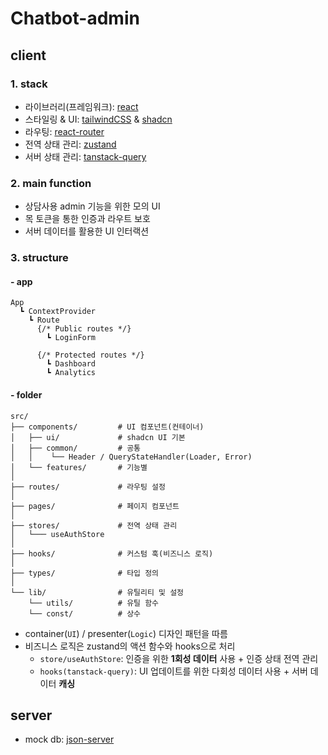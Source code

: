 # Chatbot-admin

## client

### 1. stack

- 라이브러리(프레임워크): [react](https://react.dev/)
- 스타일링 & UI: [tailwindCSS](https://tailwindcss.com/) & [shadcn](https://ui.shadcn.com/)
- 라우팅: [react-router](https://reactrouter.com/)
- 전역 상태 관리: [zustand](https://zustand.docs.pmnd.rs/getting-started/introduction)
- 서버 상태 관리: [tanstack-query](https://tanstack.com/query/latest)

### 2. main function

- 상담사용 admin 기능을 위한 모의 UI
- 목 토큰을 통한 인증과 라우트 보호
- 서버 데이터를 활용한 UI 인터랙션

### 3. structure

#### - app

```
App
  ┗ ContextProvider
    ┗ Route
      {/* Public routes */}
        ┗ LoginForm

      {/* Protected routes */}
        ┗ Dashboard
        ┗ Analytics
```

#### - folder

```
src/
├── components/         # UI 컴포넌트(컨테이너)
│   ├── ui/             # shadcn UI 기본
│   ├── common/         # 공통
│   │    └── Header / QueryStateHandler(Loader, Error)
│   └── features/       # 기능별
│
├── routes/             # 라우팅 설정
│
├── pages/              # 페이지 컴포넌트
│
├── stores/             # 전역 상태 관리
│   └─── useAuthStore
│
├── hooks/              # 커스텀 훅(비즈니스 로직)
│
├── types/              # 타입 정의
│
└── lib/                # 유틸리티 및 설정
    └── utils/          # 유틸 함수
    └── const/          # 상수
```

- container(`UI`) / presenter(`Logic`) 디자인 패턴을 따름
- 비즈니스 로직은 zustand의 액션 함수와 hooks으로 처리
  - `store/useAuthStore`: 인증을 위한 **1회성 데이터** 사용 + 인증 상태 전역 관리
  - `hooks(tanstack-query)`: UI 업데이트를 위한 다회성 데이터 사용 + 서버 데이터 **캐싱**

## server

- mock db: [json-server](https://www.npmjs.com/package/json-server)
